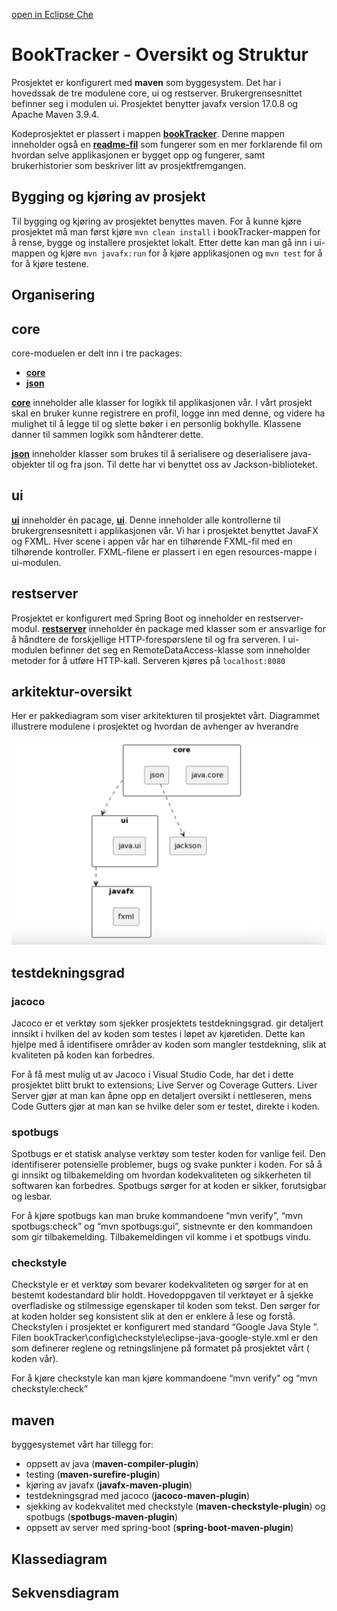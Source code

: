 [open in Eclipse Che](https://che.stud.ntnu.no/#https://gitlab.stud.idi.ntnu.no/it1901/groups-2023/gr2323/gr2323?new)

# BookTracker - Oversikt og Struktur
Prosjektet er konfigurert med **maven** som byggesystem. Det har i hovedssak de tre modulene core, ui og restserver. Brukergrensesnittet befinner seg i modulen ui. Prosjektet benytter javafx version 17.0.8 og Apache Maven 3.9.4.

Kodeprosjektet er plassert i mappen **[bookTracker](bookTracker)**. Denne mappen inneholder også en **[readme-fil](bookTracker/README.md)** som fungerer som en mer forklarende fil om hvordan selve applikasjonen er bygget opp og fungerer, samt brukerhistorier som beskriver litt av prosjektfremgangen. 

## Bygging og kjøring av prosjekt 
Til bygging og kjøring av prosjektet benyttes maven. For å kunne kjøre prosjektet må man først kjøre `mvn clean install` i bookTracker-mappen for å rense, bygge og installere prosjektet lokalt. Etter dette kan man gå inn i ui-mappen og kjøre `mvn javafx:run` for å kjøre applikasjonen og `mvn test` for å for å kjøre testene.

## Organisering 
## core 
core-moduelen er delt inn i tre packages:
- **[core](bookTracker/core/src/main/java/core/)** 
- **[json](bookTracker/core/src/main/java/json/)** 

**[core](bookTracker/core)** inneholder alle klasser for logikk til applikasjonen vår. I vårt prosjekt skal en bruker kunne registrere en profil, logge inn med denne, og videre ha mulighet til å legge til og slette bøker i en personlig bokhylle. Klassene danner til sammen logikk som håndterer dette.

**[json](bookTracker/json)** inneholder klasser som brukes til å serialisere og deserialisere java-objekter til og fra json. Til dette har vi benyttet oss av Jackson-biblioteket.

## ui
**[ui](bookTracker/ui)** inneholder én pacage, **[ui](bookTracker/ui/src/main/java/ui)**. Denne inneholder alle kontrollerne til brukergrensesnitett i applikasjonen vår. Vi har i prosjektet benyttet JavaFX og FXML. Hver scene i appen vår har en tilhørende FXML-fil med en tilhørende kontroller. FXML-filene er plassert i en egen resources-mappe i ui-modulen.

## restserver
Prosjektet er konfigurert med Spring Boot og inneholder en restserver-modul. **[restserver](bookTracker/restserver)**  inneholder én package med klasser som er ansvarlige for å håndtere de forskjellige HTTP-forespørslene til og fra serveren. I ui-modulen befinner det seg en RemoteDataAccess-klasse som inneholder metoder for å utføre HTTP-kall. Serveren kjøres på `localhost:8080`

## arkitektur-oversikt
Her er pakkediagram som viser arkitekturen til prosjektet vårt. Diagrammet illustrere modulene i prosjektet og hvordan de avhenger av hverandre 

![Componentdiagram](bookTracker/images/componentdiagram.png)


## testdekningsgrad 
### jacoco
Jacoco er et verktøy som sjekker prosjektets testdekningsgrad.  gir detaljert innsikt i hvilken del av koden som testes i løpet av kjøretiden. Dette kan hjelpe med å identifisere områder av koden som mangler testdekning, slik at kvaliteten på koden kan forbedres. 

For å få mest mulig ut av Jacoco i Visual Studio Code, har det i dette prosjektet blitt brukt to extensions; Live Server og Coverage Gutters. Liver Server gjør at man kan åpne opp en detaljert oversikt i nettleseren, mens Code Gutters gjør at man kan se hvilke deler som er testet, direkte i koden. 

### spotbugs 
Spotbugs er et statisk analyse verktøy som tester koden for vanlige feil. Den identifiserer potensielle problemer, bugs og svake punkter i koden. For så å gi innsikt og tilbakemelding om hvordan kodekvaliteten og sikkerheten til softwaren kan forbedres. Spotbugs sørger for at koden er sikker, forutsigbar og lesbar. 

For å kjøre spotbugs kan man bruke kommandoene “mvn verify”, “mvn spotbugs:check” og “mvn spotbugs:gui”, sistnevnte er den kommandoen som gir  tilbakemelding. Tilbakemeldingen vil komme i et spotbugs vindu.

### checkstyle 
Checkstyle er et verktøy som bevarer kodekvaliteten og sørger for at en bestemt kodestandard blir holdt. Hovedoppgaven til verktøyet er å sjekke overfladiske og stilmessige egenskaper til koden som tekst.  Den sørger for at koden holder seg konsistent slik at den er enklere å lese og forstå. Checkstylen i prosjektet er konfigurert med standard “Google Java Style ”. Filen bookTracker\config\checkstyle\eclipse-java-google-style.xml er den som definerer reglene og retningslinjene på formatet på prosjektet  vårt ( koden vår). 

For å kjøre checkstyle kan man kjøre kommandoene “mvn verify” og  “mvn checkstyle:check”


## maven
byggesystemet vårt har tillegg for: 
- oppsett av java (**maven-compiler-plugin**)
- testing (**maven-surefire-plugin**)
- kjøring av javafx (**javafx-maven-plugin**)
- testdekningsgrad med jacoco (**jacoco-maven-plugin**)
- sjekking av kodekvalitet med checkstyle (**maven-checkstyle-plugin**) og spotbugs (**spotbugs-maven-plugin**)
- oppsett av server med spring-boot (**spring-boot-maven-plugin**)

## Klassediagram

## Sekvensdiagram